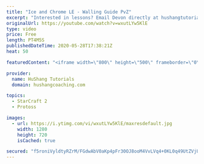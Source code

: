 ```yaml
---
title: "Ice and Chrome LE - Walling Guide PvZ"
excerpt: "Interested in lessons? Email Devon directly at hushangtutorials@outlook.com ------------------------------------------------------------------------------------------------------- Want to support HuShang Tutorials directly? Patreon is a website where you can contribute a monthly donation that will help"
originalUrl: https://youtube.com/watch?v=wxutLYw5KlE
type: video
price: Free
length: PT4M5S
publishedDateTime: 2020-05-28T17:38:21Z
heat: 50

featuredContent: "<iframe width=\"800\" height=\"500\" frameborder=\"0\" src=\"https://www.youtube.com/embed/wxutLYw5KlE\" allow=\"accelerometer; autoplay; encrypted-media; gyroscope; picture-in-picture\" allowfullscreen></iframe>"

provider:
  name: HuShang Tutorials
  domain: hushangcoaching.com

topics:
  - StarCraft 2
  - Protoss

images:
  - url: https://i.ytimg.com/vi/wxutLYw5KlE/maxresdefault.jpg
    width: 1280
    height: 720
    isCached: true

secured: "f5roniVyldtyRZrM/FGdwAbV0aKp4pFr30OJ8ooM4VvLVq4+0KL0q49UtZVjUghNQM0hZ8NdkZnqIKlU+dZ3nVZOlrXYQn9zCBENNXzjaFgCAtQo5fI8gmYuQTqplnwhh9l7RDgSbZ1zIb9+qqv6iDUHnaYO/T9jaYikLsi5bZSo2/3qF2N/Wc+Jqc9wdKLlL3wGMsW4BIc65Dei369LzbVzTVHEDsMXgQs9HwMl0MpTUZJaHQVy/1omHZY3M8D5rkePa5uHXS1TO/wwJ2fS2K89xdAM3K5WlHcoLZ6ekjNf7hrlMzNZ2PD9mCPMHo9EfYWBh0+BGvxkmW1e2zaBoiUpA6Db1Ych69aU5bheG33UfonSKnEZaWxldKHMkYiHpiYRchZQ2tjH4JVpQIt9mEliSanIEKIbKRWjRoHYr2A=;Bx2kYYjeZsbmaqDgvpIYnw=="
---
```


